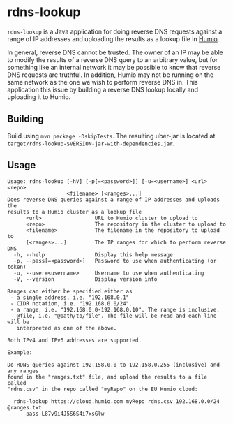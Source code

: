 rdns-lookup
===========

`rdns-lookup` is a Java application for doing reverse DNS requests against a range of IP addresses
and uploading the results as a lookup file in [Humio](https://www.humio.com/).

In general, reverse DNS cannot be trusted. The owner of an IP may be able to modify the results of a
reverse DNS query to an arbitrary value, but for something like an internal network it may be
possible to know that reverse DNS requests are truthful. In addition, Humio may not be running on
the same network as the one we wish to perform reverse DNS in. This application this issue by 
building a reverse DNS lookup locally and uploading it to Humio.

Building
--------

Build using `mvn package -DskipTests`. The resulting uber-jar is located at
`target/rdns-lookup-$VERSION-jar-with-dependencies.jar`.

Usage
-----

```
Usage: rdns-lookup [-hV] [-p[=<password>]] [-u=<username>] <url> <repo>
                   <filename> [<ranges>...]
Does reverse DNS queries against a range of IP addresses and uploads the
results to a Humio cluster as a lookup file
      <url>                 URL to Humio cluster to upload to
      <repo>                The repository in the cluster to upload to
      <filename>            The filename in the repository to upload to
      [<ranges>...]         The IP ranges for which to perform reverse DNS
  -h, --help                Display this help message
  -p, --pass[=<password>]   Password to use when authenticating (or token)
  -u, --user=<username>     Username to use when authenticating
  -V, --version             Display version info

Ranges can either be specified either as
 - a single address, i.e. "192.168.0.1"
 - CIDR notation, i.e. "192.168.0.0/24".
 - a range, i.e. "192.168.0.0-192.168.0.10". The range is inclusive.
 - @file, i.e. "@path/to/file". The file will be read and each line will be
   interpreted as one of the above.

Both IPv4 and IPv6 addresses are supported.

Example:

Do RDNS queries against 192.158.0.0 to 192.158.0.255 (inclusive) and any ranges
found in the "ranges.txt" file, and upload the results to a file called
"rdns.csv" in the repo called "myRepo" on the EU Humio cloud:

  rdns-lookup https://cloud.humio.com myRepo rdns.csv 192.168.0.0/24 @ranges.txt
    --pass L87v9i4J5S6S4i7xsGlw
```